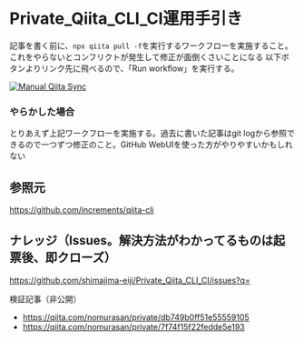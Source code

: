 # Private_Qiita_CLI_CI運用手引き
記事を書く前に、`npx qiita pull -f`を実行するワークフローを実施すること。これをやらないとコンフリクトが発生して修正が面倒くさいことになる
以下ボタンよりリンク先に飛べるので、「Run workflow」を実行する。

[![Manual Qiita Sync](https://github.com/shimajima-eiji/Private_Qiita_CLI_CI/actions/workflows/manual-qiita-sync.yml/badge.svg)](https://github.com/shimajima-eiji/Private_Qiita_CLI_CI/actions/workflows/manual-qiita-sync.yml)

### やらかした場合
とりあえず上記ワークフローを実施する。過去に書いた記事はgit logから参照できるので一つずつ修正のこと。GitHub WebUIを使った方がやりやすいかもしれない

## 参照元
https://github.com/increments/qiita-cli

## ナレッジ（Issues。解決方法がわかってるものは起票後、即クローズ）
https://github.com/shimajima-eiji/Private_Qiita_CLI_CI/issues?q=

検証記事（非公開）

- https://qiita.com/nomurasan/private/db749b0ff51e55559105
- https://qiita.com/nomurasan/private/7f74f15f22fedde5e193
